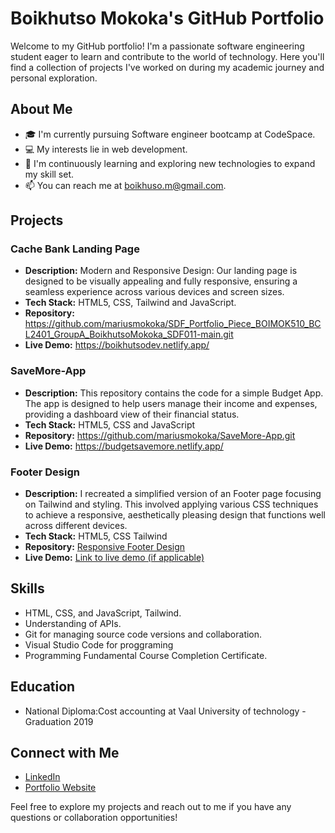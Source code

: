 # Boikhutso Mokoka's GitHub Portfolio

Welcome to my GitHub portfolio! I'm a passionate software engineering student eager to learn and contribute to the world of technology. Here you'll find a collection of projects I've worked on during my academic journey and personal exploration.

## About Me

- 🎓 I'm currently pursuing Software engineer bootcamp at CodeSpace.
- 💻 My interests lie in web development.
- 🌱 I'm continuously learning and exploring new technologies to expand my skill set.
- 📫 You can reach me at boikhuso.m@gmail.com.

## Projects

### Cache Bank Landing Page

- **Description:** Modern and Responsive Design: Our landing page is designed to be visually appealing and fully responsive, ensuring a seamless experience across various devices and screen sizes.
- **Tech Stack:** HTML5, CSS, Tailwind and JavaScript.
- **Repository:** https://github.com/mariusmokoka/SDF_Portfolio_Piece_BOIMOK510_BCL2401_GroupA_BoikhutsoMokoka_SDF011-main.git
- **Live Demo:** https://boikhutsodev.netlify.app/

### SaveMore-App

- **Description:** This repository contains the code for a simple Budget App. The app is designed to help users manage their income and expenses, providing a dashboard view of their financial status.
- **Tech Stack:** HTML5, CSS and JavaScript
- **Repository:** https://github.com/mariusmokoka/SaveMore-App.git
- **Live Demo:** https://budgetsavemore.netlify.app/

### Footer Design

- **Description:**  I recreated a simplified version of an Footer page focusing on Tailwind and styling. This involved applying various CSS techniques to achieve a responsive, aesthetically pleasing design that functions well across different devices.
- **Tech Stack:** HTML5, CSS Tailwind
- **Repository:** [Responsive Footer Design](https://github.com/mariusmokoka/Responsive-Footer-Design-with-Tailwind-CSS.git)
- **Live Demo:** [Link to live demo (if applicable)](https://yourprojectdemo.com)

## Skills

- HTML, CSS, and JavaScript, Tailwind.
- Understanding of APIs.
- Git for managing source code versions and collaboration.
- Visual Studio Code for proggraming 
- Programming Fundamental Course Completion Certificate.

## Education

- National Diploma:Cost accounting at Vaal University of technology -  Graduation 2019

## Connect with Me

- [LinkedIn](https://www.linkedin.com/in/boikhutso-mokoka-38403a116/)
- [Portfolio Website](https://boikhutsodev.netlify.app/)

Feel free to explore my projects and reach out to me if you have any questions or collaboration opportunities!
